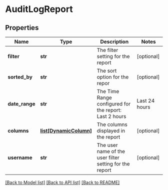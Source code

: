 # AuditLogReport

## Properties
Name | Type | Description | Notes
------------ | ------------- | ------------- | -------------
**filter** | **str** | The filter setting for the report | [optional] 
**sorted_by** | **str** | The sort option for the repor | [optional] 
**date_range** | **str** | The Time Range configured for the report: Last 2 hours | Last 24 hours | Last calendar day | Last 7 days | Last 14 days | Last 30 days | Last calendar month | Last 365 days | Any custom date range in this format: YYYY-MM-dd hh:mm TO YYYY-MM-dd hh:mm | [optional] 
**columns** | [**list[DynamicColumn]**](DynamicColumn.md) | The columns displayed in the report | [optional] 
**username** | **str** | The user name of the user filter setting for the report | [optional] 

[[Back to Model list]](../README.md#documentation-for-models) [[Back to API list]](../README.md#documentation-for-api-endpoints) [[Back to README]](../README.md)

